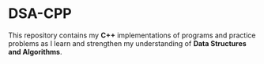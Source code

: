 # DSA-CPP

This repository contains my **C++** implementations of programs and practice problems as I learn and strengthen my understanding of **Data Structures and Algorithms**.